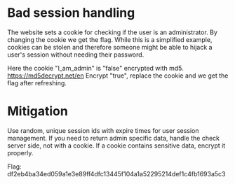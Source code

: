 # Bad session handling

The website sets a cookie for checking if the user is an administrator.
By changing the cookie we get the flag. While this is a simplified example, cookies can be stolen and therefore someone might be able to hijack a user's session without needing their password.

Here the cookie "I_am_admin" is "false" encrypted with md5.
https://md5decrypt.net/en
Encrypt "true", replace the cookie and we get the flag after refreshing.

# Mitigation
Use random, unique session ids with expire times for user session management. If you need to return admin specific data, handle the check server side, not with a cookie. If a cookie contains sensitive data, encrypt it properly.

Flag: df2eb4ba34ed059a1e3e89ff4dfc13445f104a1a52295214def1c4fb1693a5c3
